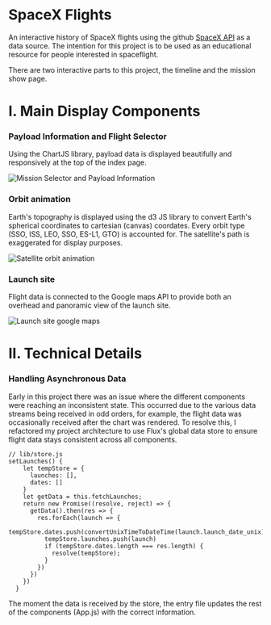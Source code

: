 # SpaceX Flights 

An interactive history of SpaceX flights using the github [SpaceX API](https://github.com/r-spacex/SpaceX-API) as a data source. The intention for this project is to be used as an educational resource for people interested in spaceflight. 

There are two interactive parts to this project, the timeline and the mission show page.

# I. Main Display Components

### Payload Information and Flight Selector

Using the ChartJS library, payload data is displayed beautifully and responsively at the top of the index page.

![Mission Selector and Payload Information](https://media.giphy.com/media/l3mZ2SpotsDRsBOLu/giphy.gif)

### Orbit animation

Earth's topography is displayed using the d3 JS library to convert Earth's spherical coordinates to cartesian (canvas) coordates. Every orbit type (SSO, ISS, LEO, SSO, ES-L1, GTO) is accounted for. The satellite's path is exaggerated for display purposes.

![Satellite orbit animation](https://media.giphy.com/media/l3mZ5NFq6TJm13W4E/giphy.gif)

### Launch site
Flight data is connected to the Google maps API to provide both an overhead and panoramic view of the launch site. 

![Launch site google maps](https://github.com/reidjs/spacexflights/blob/master/launchsite.gif)

# II. Technical Details

### Handling Asynchronous Data 

Early in this project there was an issue where the different components were reaching an inconsistent state. This occurred due to the various data streams being received in odd orders, for example, the flight data was occasionally received after the chart was rendered. To resolve this, I refactored my project architecture to use Flux's global data store to ensure flight data stays consistent across all components. 


```
// lib/store.js
setLaunches() {
    let tempStore = {
      launches: [],
      dates: []
    }
    let getData = this.fetchLaunches;
    return new Promise((resolve, reject) => {
      getData().then(res => {
        res.forEach(launch => {
          tempStore.dates.push(convertUnixTimeToDateTime(launch.launch_date_unix))
          tempStore.launches.push(launch)
          if (tempStore.dates.length === res.length) {
            resolve(tempStore);
          }
        })
      })
    })
  }
```
The moment the data is received by the store, the entry file updates the rest of the components (App.js) with the correct information.







